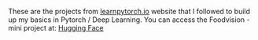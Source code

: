These are the projects from [learnpytorch.io](https://www.learnpytorch.io/) website that I followed to build up my basics in Pytorch / Deep Learning.
You can access the Foodvision - mini project at: [Hugging Face](https://huggingface.co/spaces/salvirezwan/foodvision_mini)
